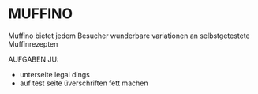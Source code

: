 # MUFFINO
Muffino bietet jedem Besucher wunderbare variationen an selbstgetestete Muffinrezepten


AUFGABEN JU:
 - unterseite legal dings
 - auf test seite üverschriften fett machen <b></b>
